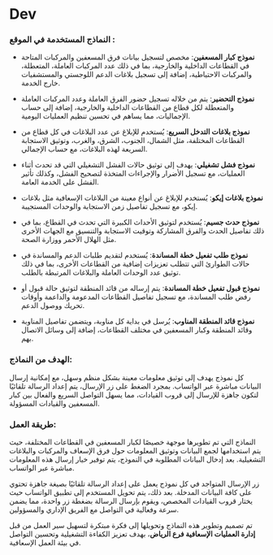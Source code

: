 # Dev

### النماذج المستخدمة في الموقع :

- **نموذج كبار المسعفين**: مخصص لتسجيل بيانات فرق المسعفين والمركبات المتاحة في القطاعات الداخلية والخارجية، بما في ذلك عدد المركبات العاملة، المتعطلة، والمركبات الاحتياطية، إضافة إلى تسجيل بلاغات الدعم اللوجستي والمستشفيات خارج الخدمة.

- **نموذج التحضير**: يتم من خلاله تسجيل حضور الفرق العاملة وعدد المركبات العاملة والمتعطلة لكل قطاع من القطاعات الداخلية والخارجية، إضافة إلى حساب الإجماليات، مما يساهم في تحسين تنظيم العمليات اليومية.

- **نموذج بلاغات التدخل السريع**: يُستخدم للإبلاغ عن عدد البلاغات في كل قطاع من القطاعات المختلفة، مثل الشمال، الجنوب، الشرق، والغرب، وتوثيق الاستجابة السريعة لهذه البلاغات، مع حساب الإجمالي.

- **نموذج فشل تشغيلي**: يهدف إلى توثيق حالات الفشل التشغيلي التي قد تحدث أثناء العمليات، مع تسجيل الأضرار والإجراءات المتخذة لتصحيح الفشل، وكذلك تأثير الفشل على الخدمة العامة.

- **نموذج بلاغات إيكو**: يُستخدم للإبلاغ عن أنواع معينة من البلاغات الإسعافية مثل بلاغات إيكو، مع تسجيل تفاصيل زمن الاستجابة والوحدات المستجيبة.

- **نموذج حدث جسيم**: يُستخدم لتوثيق الأحداث الكبيرة التي تحدث في القطاع، بما في ذلك تفاصيل الحدث والفرق المشاركة وتوقيت الاستجابة والتنسيق مع الجهات الأخرى مثل الهلال الأحمر ووزارة الصحة.

- **نموذج طلب تفعيل خطة المساندة**: يُستخدم لتقديم طلبات الدعم والمساندة في حالات الطوارئ التي تتطلب تعزيزات إضافية من القطاعات الأخرى، بما في ذلك توثيق عدد الوحدات العاملة والبلاغات المرتبطة بالطلب.

- **نموذج قبول تفعيل خطة المساندة**: يتم إرساله من قائد المنطقة لتوثيق حالة قبول أو رفض طلب المساندة، مع تسجيل تفاصيل القطاعات المدعومة والداعمة وأوقات تحريك ووصول الدعم.

- **نموذج قائد المنطقة المناوب**: يُرسل في بداية كل مناوبة، ويتضمن تفاصيل المناوبة وقائد المنطقة وكبار المسعفين في مختلف القطاعات، إضافة إلى وسائل الاتصال بهم.

### الهدف من النماذج:
كل نموذج يهدف إلى توثيق معلومات معينة بشكل منظم وسهل، مع إمكانية إرسال البيانات مباشرة عبر الواتساب. بمجرد الضغط على زر الإرسال، يتم إعداد الرسالة تلقائيًا لتكون جاهزة للإرسال إلى قروب القيادات، مما يسهل التواصل السريع والفعال بين كبار المسعفين والقيادات المسؤولة.

### طريقة العمل:
النماذج التي تم تطويرها موجهة خصيصًا لكبار المسعفين في القطاعات المختلفة، حيث يتم استخدامها لجمع البيانات وتوثيق المعلومات حول فرق الإسعاف والمركبات والبلاغات التشغيلية. بعد إدخال البيانات المطلوبة في النموذج، يتم توفير خيار إرسال هذه المعلومات مباشرة عبر الواتساب.

زر الإرسال المتواجد في كل نموذج يعمل على إعداد الرسالة تلقائيًا بصيغة جاهزة تحتوي على كافة البيانات المدخلة. بعد ذلك، يتم تحويل المستخدم إلى تطبيق الواتساب حيث يختار قروب القيادات المخصص، ويقوم بإرسال الرسالة بضغطة زر واحدة، مما يضمن سرعة وفعالية في التواصل مع الفريق الإداري والمسؤولين.

تم تصميم وتطوير هذه النماذج وتحويلها إلى فكرة مبتكرة لتسهيل سير العمل من قبل **إدارة العمليات الإسعافية فرع الرياض**، بهدف تعزيز الكفاءة التشغيلية وتحسين التواصل في بيئة العمل الإسعافية.

